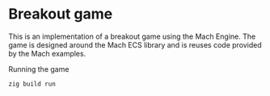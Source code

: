 # Breakout game
This is an implementation of a breakout game using the Mach Engine.
The game is designed around the Mach ECS library and is reuses code 
provided by the Mach examples.

Running the game
```
zig build run
```


